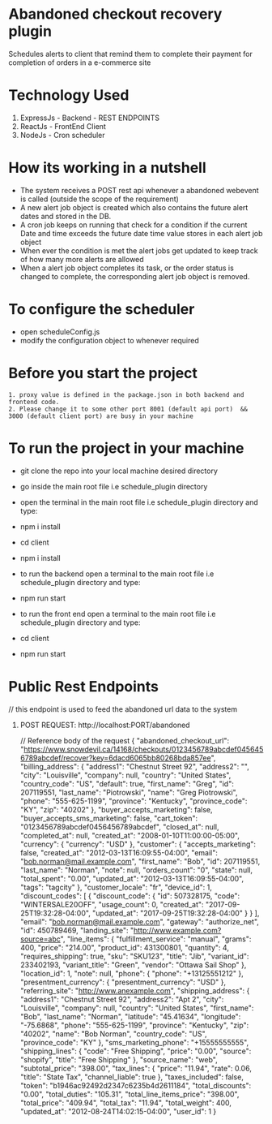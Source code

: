 # Abandoned checkout recovery plugin
Schedules alerts to client that remind them to complete their payment for completion of orders in a e-commerce site


# Technology Used
1. ExpressJs - Backend - REST ENDPOINTS
2. ReactJs - FrontEnd Client
3. NodeJs - Cron scheduler

# How its working in a nutshell

  - The system receives a POST rest api whenever a abandoned webevent is called (outside the scope of the requirement)
  - A new alert job object is created which also contains the future alert dates and stored in the DB.
  - A cron job keeps on running that check for a condition if the current Date and time exceeds the future date time value stores in each alert job object
  - When ever the condition is met the alert jobs get updated to keep track of how many more alerts are allowed 
  - When a alert job object completes its task, or the order status is changed to complete, the corresponding alert job object is removed.

# To configure the scheduler 
  - open scheduleConfig.js
  - modify the configuration object to whenever required
  
# Before you start the project
    1. proxy value is defined in the package.json in both backend and frontend code.
    2. Please change it to some other port 8001 (default api port)  && 3000 (default client port) are busy in your machine
  
  
# To run the project in your machine

  - git clone the repo into your local machine desired directory
  - go inside the main root file i.e schedule_plugin directory
  
  - open the terminal in the main root file i.e schedule_plugin directory and type:
  - npm i install
  - cd client
  - npm i install
          
  - to run the backend open a terminal to the main root file i.e schedule_plugin directory and type:
  - npm run start
  
  - to run the front end open a terminal to the main root file i.e schedule_plugin directory and type:
  - cd client
  - npm run start
  

# Public Rest Endpoints

// this endpoint is used to feed the abandoned url data to the system

1. POST REQUEST: http://localhost:PORT/abandoned

    // Reference body of the request
      {
         "abandoned_checkout_url": "https://www.snowdevil.ca/14168/checkouts/0123456789abcdef0456456789abcdef/recover?key=6dacd6065bb80268bda857ee",
        "billing_address": {
          "address1": "Chestnut Street 92",
          "address2": "",
          "city": "Louisville",
          "company": null,
          "country": "United States",
          "country_code": "US",
          "default": true,
          "first_name": "Greg",
          "id": 207119551,
          "last_name": "Piotrowski",
          "name": "Greg Piotrowski",
          "phone": "555-625-1199",
          "province": "Kentucky",
          "province_code": "KY",
          "zip": "40202"
        },
        "buyer_accepts_marketing": false,
        "buyer_accepts_sms_marketing": false,
        "cart_token": "0123456789abcdef0456456789abcdef",
        "closed_at": null,
        "completed_at": null,
        "created_at": "2008-01-10T11:00:00-05:00",
        "currency": {
          "currency": "USD"
        },
        "customer": {
          "accepts_marketing": false,
          "created_at": "2012-03-13T16:09:55-04:00",
          "email": "bob.norman@mail.example.com",
          "first_name": "Bob",
          "id": 207119551,
          "last_name": "Norman",
          "note": null,
          "orders_count": "0",
          "state": null,
          "total_spent": "0.00",
          "updated_at": "2012-03-13T16:09:55-04:00",
          "tags": "tagcity"
        },
        "customer_locale": "fr",
        "device_id": 1,
        "discount_codes": [
          {
            "discount_code": {
              "id": 507328175,
              "code": "WINTERSALE20OFF",
              "usage_count": 0,
              "created_at": "2017-09-25T19:32:28-04:00",
              "updated_at": "2017-09-25T19:32:28-04:00"
            }
          }
        ],
        "email": "bob.norman@mail.example.com",
        "gateway": "authorize_net",
        "id": 450789469,
        "landing_site": "http://www.example.com?source=abc",
        "line_items": {
          "fulfillment_service": "manual",
          "grams": 400,
          "price": "214.00",
          "product_id": 431300801,
          "quantity": 4,
          "requires_shipping": true,
          "sku": "SKU123",
          "title": "Jib",
          "variant_id": 233402193,
          "variant_title": "Green",
          "vendor": "Ottawa Sail Shop"
        },
        "location_id": 1,
        "note": null,
        "phone": {
          "phone": "+13125551212"
        },
        "presentment_currency": {
          "presentment_currency": "USD"
        },
        "referring_site": "http://www.anexample.com",
        "shipping_address": {
          "address1": "Chestnut Street 92",
          "address2": "Apt 2",
          "city": "Louisville",
          "company": null,
          "country": "United States",
          "first_name": "Bob",
          "last_name": "Norman",
          "latitude": "45.41634",
          "longitude": "-75.6868",
          "phone": "555-625-1199",
          "province": "Kentucky",
          "zip": "40202",
          "name": "Bob Norman",
          "country_code": "US",
          "province_code": "KY"
        },
        "sms_marketing_phone": "+15555555555",
        "shipping_lines": {
          "code": "Free Shipping",
          "price": "0.00",
          "source": "shopify",
          "title": "Free Shipping"
        },
        "source_name": "web",
        "subtotal_price": "398.00",
        "tax_lines": {
          "price": "11.94",
          "rate": 0.06,
          "title": "State Tax",
          "channel_liable": true
        },
        "taxes_included": false,
        "token": "b1946ac92492d2347c6235b4d2611184",
        "total_discounts": "0.00",
        "total_duties": "105.31",
        "total_line_items_price": "398.00",
        "total_price": "409.94",
        "total_tax": "11.94",
        "total_weight": 400,
        "updated_at": "2012-08-24T14:02:15-04:00",
        "user_id": 1
      }
 
